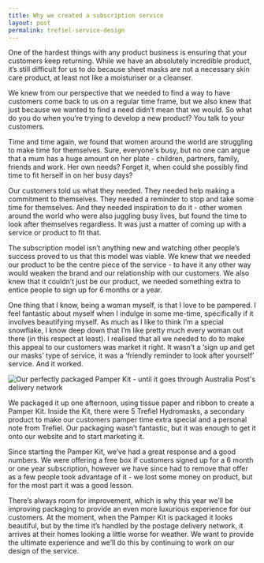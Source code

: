 ```yaml
---
title: Why we created a subscription service
layout: post
permalink: trefiel-service-design
---
```


One of the hardest things with any product business is ensuring that your customers keep returning. While we have an absolutely incredible product, it’s still difficult for us to do because sheet masks are not a necessary skin care product, at least not like a moisturiser or a cleanser.

We knew from our perspective that we needed to find a way to have customers come back to us on a regular time frame, but we also knew that just because we wanted to find a need didn’t mean that we would. So what do you do when you’re trying to develop a new product? You talk to your customers.

Time and time again, we found that women around the world are struggling to make time for themselves. Sure, everyone's busy, but no one can argue that a mum has a huge amount on her plate - children, partners, family, friends and work. Her own needs? Forget it, when could she possibly find time to fit herself in on her busy days?

Our customers told us what they needed. They needed help making a commitment to themselves. They needed a reminder to stop and take some time for themselves. And they needed inspiration to do it - other women around the world who were also juggling busy lives, but found the time to look after themselves regardless. It was just a matter of coming up with a service or product to fit that.

The subscription model isn’t anything new and watching other people’s success proved to us that this model was viable. We knew that we needed our product to be the centre piece of the service - to have it any other way would weaken the brand and our relationship with our customers. We also knew that it couldn’t just be our product, we needed something extra to entice people to sign up for 6 months or a year.

One thing that I know, being a woman myself, is that I love to be pampered. I feel fantastic about myself when I indulge in some me-time, specifically if it involves beautifying myself. As much as I like to think I’m a special snowflake, I know deep down that I’m like pretty much every woman out there (in this respect at least). I realised that all we needed to do to make this appeal to our customers was market it right. It wasn’t a ‘sign up and get our masks’ type of service, it was a ‘friendly reminder to look after yourself’ service. And it worked.

![Our perfectly packaged Pamper Kit - until it goes through Australia Post's delivery network](/assets/images/pamper-kit/Pamper_Kit.gif)

We packaged it up one afternoon, using tissue paper and ribbon to create a Pamper Kit. Inside the Kit, there were 5 Trefiel Hydromasks, a secondary product to make our customers pamper time extra special and a personal note from Trefiel. Our packaging wasn’t fantastic, but it was enough to get it onto our website and to start marketing it.

Since starting the Pamper Kit, we’ve had a great response and a good numbers. We were offering a free box if customers signed up for a 6 month or one year subscription, however we have since had to remove that offer as a few people took advantage of it - we lost some money on product, but for the most part it was a good lesson.

There’s always room for improvement, which is why this year we’ll be improving packaging to provide an even more luxurious experience for our customers. At the moment, when the Pamper Kit is packaged it looks beautiful, but by the time it’s handled by the postage delivery network, it arrives at their homes looking a little worse for weather. We want to provide the ultimate experience and we’ll do this by continuing to work on our design of the service.